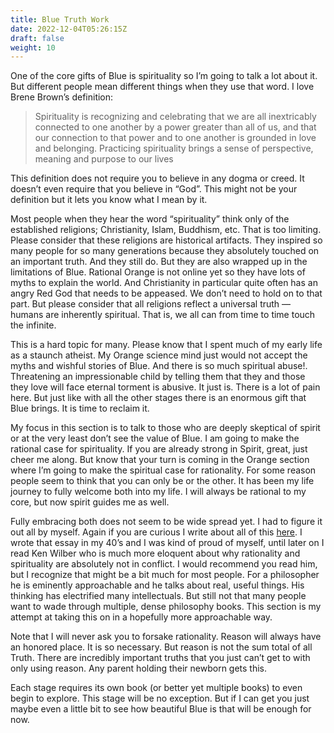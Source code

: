 ```yaml
---
title: Blue Truth Work
date: 2022-12-04T05:26:15Z
draft: false
weight: 10
---
```

One of the core gifts of Blue is spirituality so I’m going to talk a lot about it. But different people mean different things when they use that word. I love Brene Brown’s definition:

> Spirituality is recognizing and celebrating that we are all inextricably connected to one another by a power greater than all of us, and that our connection to that power and to one another is grounded in love and belonging. Practicing spirituality brings a sense of perspective, meaning and purpose to our lives

This definition does not require you to believe in any dogma or creed. It doesn’t even require that you believe in “God”.  This might not be your definition but it lets you know what I mean by it.

Most people when they hear the word “spirituality” think only of the established religions; Christianity, Islam, Buddhism, etc. That is too limiting. Please consider that these religions are historical artifacts. They inspired so many people for so many generations because they absolutely touched on an important truth. And they still do. But they are also wrapped up in the limitations of Blue. Rational Orange is not online yet so they have lots of myths to explain the world. And Christianity in particular quite often has an angry Red God that needs to be appeased. We don’t need to hold on to that part.  But please consider that all religions reflect a universal truth — humans are inherently spiritual. That is, we all can from time to time touch the infinite.

This is a hard topic for many.  Please know that I spent much of my early life as a staunch atheist. My Orange science mind just would not accept the myths and wishful stories of Blue. And there is so much spiritual abuse!. Threatening an impressionable child by telling them that they and those they love will face eternal torment is abusive. It just is. There is a lot of pain here.  But just like with all the other stages there is an enormous gift that Blue brings. It is time to reclaim it.

My focus in this section is to talk to those who are deeply skeptical of spirit or at the very least don’t see the value of Blue. I am going to make the rational case for spirituality. If you are already strong in Spirit, great, just cheer me along. But know that your turn is coming in the Orange section where I’m going to make the spiritual case for rationality. For some reason people seem to think that you can only be or the other. It has been my life journey to fully welcome both into my life. I will always be rational to my core, but now spirit guides me as well.

Fully embracing both does not seem to be wide spread yet.  I had to figure it out all by myself. Again if you are curious I write about all of this [here][1]. I wrote that essay in my 40’s and I was kind of proud of myself, until later on I read Ken Wilber who is much more eloquent about why rationality and spirituality are absolutely not in conflict. I would recommend you read him, but I recognize that might be a bit much for most people. For a philosopher he is eminently approachable and he talks about real, useful things. His thinking has electrified many intellectuals. But still not that many people want to wade through multiple, dense philosophy books. This section is my attempt at taking this on in a hopefully more approachable way.

Note that I will never ask you to forsake rationality. Reason will always have an honored place. It is so necessary. But reason is not the sum total of all Truth. There are incredibly important truths that you just can’t get to with only using reason.  Any parent holding their newborn gets this. 

Each stage requires its own book (or better yet multiple books) to even begin to explore. This stage will be no exception. But if I can get you just maybe even a little bit to see how beautiful Blue is that will be enough for now.




  

[1]:	/other/my-waking-up